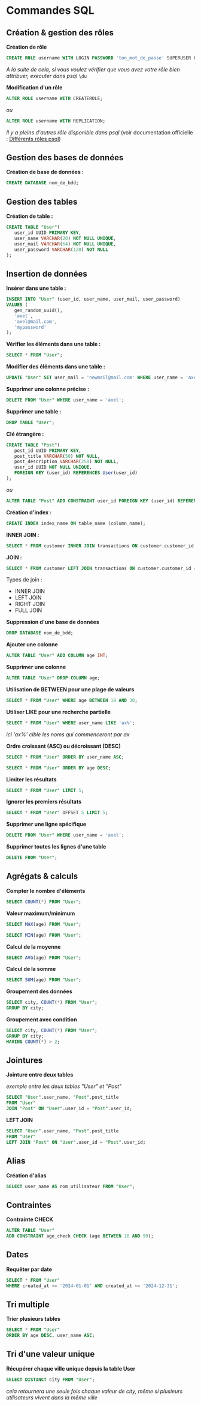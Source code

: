 # Commandes SQL

## Création & gestion des rôles

**Création de rôle**

```SQL
CREATE ROLE username WITH LOGIN PASSWORD 'ton_mot_de_passe' SUPERUSER CREATEDB;
```

_A la suite de cela, si vous voulez vérifier que vous avez votre rôle bien attribuer, executer dans psql_ `\du`

**Modification d'un rôle**

```SQL
ALTER ROLE username WITH CREATEROLE;
```

_ou_

```SQL
ALTER ROLE username WITH REPLICATION;
```

_Il y a pleins d'autres rôle disponible dans psql_ (voir documentation officielle : [Différents rôles psql](https://docs.postgresql.fr/10/sql-createrole.html))

## Gestion des bases de données

**Création de base de données :**

```SQL
CREATE DATABASE nom_de_bdd;
```

## Gestion des tables

**Création de table :**

```SQL
CREATE TABLE "User"(
   user_id UUID PRIMARY KEY,
   user_name VARCHAR(20) NOT NULL UNIQUE,
   user_mail VARCHAR(64) NOT NULL UNIQUE,
   user_password VARCHAR(128) NOT NULL
);
```

## Insertion de données

**Insérer dans une table :**

```SQL
INSERT INTO "User" (user_id, user_name, user_mail, user_password)
VALUES (
   gen_random_uuid(),
   'axel',
   'axel@mail.com',
   'mypassword'
);
```

**Vérifier les éléments dans une table :**

```SQL
SELECT * FROM "User";
```

**Modifier des éléments dans une table :**

```SQL
UPDATE "User" SET user_mail = 'newmail@mail.com' WHERE user_name = 'axel';
```

**Supprimer une colonne précise :**

```SQL
DELETE FROM "User" WHERE user_name = 'axel';
```

**Supprimer une table :**

```SQL
DROP TABLE "User";
```

**Clé étrangère :**

```SQL
CREATE TABLE "Post"(
   post_id UUID PRIMARY KEY,
   post_title VARCHAR(50) NOT NULL,
   post_description VARCHAR(250) NOT NULL,
   user_id UUID NOT NULL UNIQUE,
   FOREIGN KEY (user_id) REFERENCES User(user_id)
);
```

_ou_

```SQL
ALTER TABLE "Post" ADD CONSTRAINT user_id FOREIGN KEY (user_id) REFERENCES "User"(user_id);
```

**Création d'index :**

```SQL
CREATE INDEX index_name ON table_name (column_name);
```

**INNER JOIN :**

```SQL
SELECT * FROM customer INNER JOIN transactions ON customer.customer_id = customers.customer_id;
```

**JOIN :**

```SQL
SELECT * FROM customer LEFT JOIN transactions ON customer.customer_id = transactions.customer_id;
```

Types de join :

- INNER JOIN
- LEFT JOIN
- RIGHT JOIN
- FULL JOIN

**Suppression d'une base de données**

```SQL
DROP DATABASE nom_de_bdd;
```

**Ajouter une colonne**

```SQL
ALTER TABLE "User" ADD COLUMN age INT;
```

**Supprimer une colonne**

```SQL
ALTER TABLE "User" DROP COLUMN age;
```

**Utilisation de BETWEEN pour une plage de valeurs**

```SQL
SELECT * FROM "User" WHERE age BETWEEN 18 AND 30;
```

**Utiliser LIKE pour une recherche partielle**

```SQL
SELECT * FROM "User" WHERE user_name LIKE 'ax%';
```

_ici 'ax%' cible les noms qui commenceront par ax_

**Ordre croissant (ASC) ou décroissant (DESC)**

```SQL
SELECT * FROM "User" ORDER BY user_name ASC;
```

```SQL
SELECT * FROM "User" ORDER BY age DESC;
```

**Limiter les résultats**

```SQL
SELECT * FROM "User" LIMIT 5;
```

**Ignorer les premiers résultats**

```SQL
SELECT * FROM "User" OFFSET 5 LIMIT 5;
```

**Supprimer une ligne spécifique**

```SQL
DELETE FROM "User" WHERE user_name = 'axel';
```

**Supprimer toutes les lignes d'une table**

```SQL
DELETE FROM "User";
```

## Agrégats & calculs

**Compter le nombre d'éléments**

```SQL
SELECT COUNT(*) FROM "User";
```

**Valeur maximum/minimum**

```SQL
SELECT MAX(age) FROM "User";
```

```SQL
SELECT MIN(age) FROM "User";
```

**Calcul de la moyenne**

```SQL
SELECT AVG(age) FROM "User";
```

**Calcul de la somme**

```SQL
SELECT SUM(age) FROM "User";
```

**Groupement des données**

```SQL
SELECT city, COUNT(*) FROM "User";
GROUP BY city;
```

**Groupement avec condition**

```SQL
SELECT city, COUNT(*) FROM "User";
GROUP BY city;
HAVING COUNT(*) > 2;
```

## Jointures

**Jointure entre deux tables**

_exemple entre les deux tables "User" et "Post"_

```SQL
SELECT "User".user_name, "Post".post_title
FROM "User"
JOIN "Post" ON "User".user_id = "Post".user_id;
```

**LEFT JOIN**

```SQL
SELECT "User".user_name, "Post".post_title
FROM "User"
LEFT JOIN "Post" ON "User".user_id = "Post".user_id;
```

## Alias

**Création d'alias**

```SQL
SELECT user_name AS nom_utilisateur FROM "User";
```

## Contraintes

**Contrainte CHECK**

```SQL
ALTER TABLE "User"
ADD CONSTRAINT age_check CHECK (age BETWEEN 18 AND 99);
```

## Dates

**Requêter par date**

```SQL
SELECT * FROM "User"
WHERE created_at >= '2024-01-01' AND created_at <= '2024-12-31';
```

## Tri multiple

**Trier plusieurs tables**

```SQL
SELECT * FROM "User"
ORDER BY age DESC, user_name ASC;
```

## Tri d'une valeur unique

**Récupérer chaque ville unique depuis la table User**

```SQL
SELECT DISTINCT city FROM "User";
```

_cela retournera une seule fois chaque valeur de city, même si plusieurs utilisateurs vivent dans la même ville_
